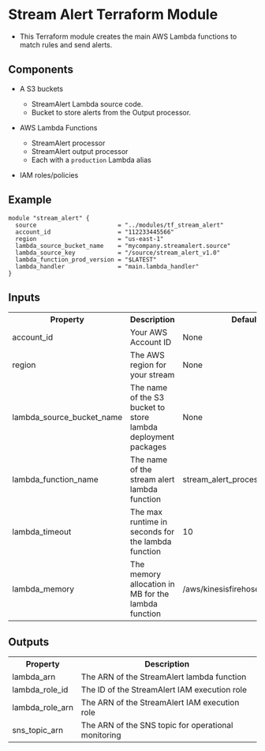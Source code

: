 # Stream Alert Terraform Module
* This Terraform module creates the main AWS Lambda functions to match rules and send alerts.

## Components
* A S3 buckets
  * StreamAlert Lambda source code.
  * Bucket to store alerts from the Output processor.

* AWS Lambda Functions
  * StreamAlert processor
  * StreamAlert output processor
  * Each with a ``production`` Lambda alias

* IAM roles/policies

## Example
```
module "stream_alert" {
  source                       = "../modules/tf_stream_alert"
  account_id                   = "112233445566"
  region                       = "us-east-1"
  lambda_source_bucket_name    = "mycompany.streamalert.source"
  lambda_source_key            = "/source/stream_alert_v1.0"
  lambda_function_prod_version = "$LATEST"
  lambda_handler               = "main.lambda_handler"
}
```

## Inputs
<table>
  <tr>
    <th>Property</th>
    <th>Description</th>
    <th>Default</th>
    <th>Required</th>
  </tr>
  <tr>
    <td>account_id</td>
    <td>Your AWS Account ID</td>
    <td>None</td>
    <td>True</td>
  </tr>
  <tr>
    <td>region</td>
    <td>The AWS region for your stream</td>
    <td>None</td>
    <td>True</td>
  </tr>
  <tr>
    <td>lambda_source_bucket_name</td>
    <td>The name of the S3 bucket to store lambda deployment packages</td>
    <td>None</td>
    <td>True</td>
  </tr>
  <tr>
    <td>lambda_function_name</td>
    <td>The name of the stream alert lambda function</td>
    <td>stream_alert_processor</td>
    <td>False</td>
  </tr>
  <tr>
    <td>lambda_timeout</td>
    <td>The max runtime in seconds for the lambda function</td>
    <td>10</td>
    <td>False</td>
  </tr>
  <tr>
    <td>lambda_memory</td>
    <td>The memory allocation in MB for the lambda function</td>
    <td>/aws/kinesisfirehose/stream_alert</td>
    <td>False</td>
  </tr>
</table>

## Outputs
<table>
  <tr>
    <th>Property</th>
    <th>Description</th>
  </tr>
  <tr>
    <td>lambda_arn</td>
    <td>The ARN of the StreamAlert lambda function</td>
  </tr>
  <tr>
    <td>lambda_role_id</td>
    <td>The ID of the StreamAlert IAM execution role</td>
  </tr>
  <tr>
    <td>lambda_role_arn</td>
    <td>The ARN of the StreamAlert IAM execution role</td>
  </tr>
  <tr>
    <td>sns_topic_arn</td>
    <td>The ARN of the SNS topic for operational monitoring</td>
  </tr>
</table>
